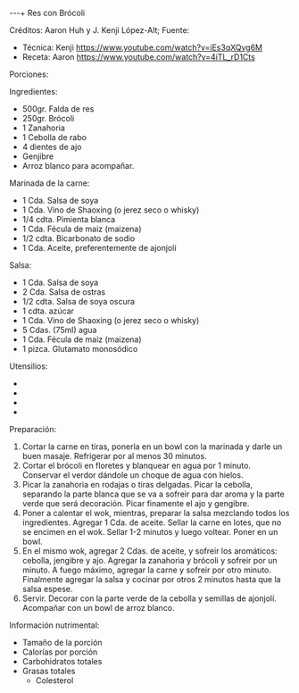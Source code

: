 ---+ Res con Brócoli

Créditos: Aaron Huh y J. Kenji López-Alt; 
Fuente:
   * Técnica: Kenji https://www.youtube.com/watch?v=iEs3qXQvg6M
   * Receta: Aaron https://www.youtube.com/watch?v=4iTL_rD1Cts
   
Porciones:


Ingredientes:

   * 500gr. Falda de res
   * 250gr. Brócoli
   * 1 Zanahoria
   * 1 Cebolla de rabo
   * 4 dientes de ajo
   * Genjibre
   * Arroz blanco para acompañar.

   Marinada de la carne:
   * 1 Cda. Salsa de soya
   * 1 Cda. Vino de Shaoxing (o jerez seco o whisky)
   * 1/4 cdta. Pimienta blanca
   * 1 Cda. Fécula de maiz (maizena)
   * 1/2 cdta. Bicarbonato de sodio
   * 1 Cda. Aceite, preferentemente de ajonjolí

   Salsa:
   * 1 Cda. Salsa de soya
   * 2 Cda. Salsa de ostras
   * 1/2 cdta. Salsa de soya oscura
   * 1 cdta. azúcar
   * 1 Cda. Vino de Shaoxing (o jerez seco o whisky)
   * 5 Cdas. (75ml) agua
   * 1 Cda. Fécula de maiz (maizena)
   * 1 pizca. Glutamato monosódico
   

Utensilios:

   * 
   * 
   * 
   * 


Preparación:

   1. Cortar la carne en tiras, ponerla en un bowl con la marinada y darle un buen masaje. Refrigerar por al menos 30 minutos.
   2. Cortar el brócoli en floretes y blanquear en agua por 1 minuto. Conservar el verdor dándole un choque de agua con hielos.
   3. Picar la zanahoria en rodajas o tiras delgadas. Picar la cebolla, separando la parte blanca que se va a sofreir para dar aroma y la parte verde que será decoración. Picar finamente el ajo y gengibre. 
   4. Poner a calentar el wok, mientras, preparar la salsa mezclando todos los ingredientes. Agregar 1 Cda. de aceite. Sellar la carne en lotes, que no se encimen en el wok. Sellar 1-2 minutos y luego voltear. Poner en un bowl.
   5. En el mismo wok, agregar 2 Cdas. de aceite, y sofreir los aromáticos: cebolla, jengibre y ajo. Agregar la zanahoria y brócoli y sofreir por un minuto. A fuego máximo, agregar la carne y sofreir por otro minuto. Finalmente agregar la salsa y cocinar por otros 2 minutos hasta que la salsa espese.
   6. Servir. Decorar con la parte verde de la cebolla y semillas de ajonjolí. Acompañar con un bowl de arroz blanco.


Información nutrimental:

   * Tamaño de la porción
   * Calorías por porción
   * Carbohidratos totales
   * Grasas totales
      * Colesterol

